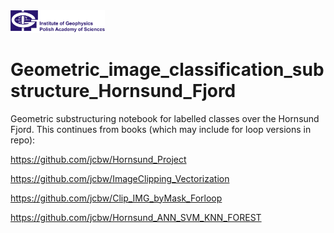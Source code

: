 <img src="https://github.com/jcbw/Hornsund_Project/blob/main/IGF%20EN%20colour.png" width=30% height=40%> 

# Geometric_image_classification_substructure_Hornsund_Fjord

Geometric substructuring notebook for labelled classes over the Hornsund Fjord. This continues from books (which may include for loop versions in repo):

https://github.com/jcbw/Hornsund_Project

https://github.com/jcbw/ImageClipping_Vectorization

https://github.com/jcbw/Clip_IMG_byMask_Forloop

https://github.com/jcbw/Hornsund_ANN_SVM_KNN_FOREST 
